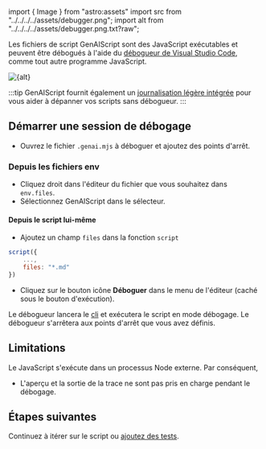 import { Image } from "astro:assets"
import src from "../../../../assets/debugger.png";
import alt from "../../../../assets/debugger.png.txt?raw";

Les fichiers de script GenAIScript sont des JavaScript exécutables et peuvent être débogués à l'aide du [débogueur de Visual Studio Code](https://code.visualstudio.com/Docs/editor/debugging), comme tout autre programme JavaScript.

<Image src={src} alt={alt} />

:::tip
GenAIScript fournit également un [journalisation légère intégrée](../../reference/scripts/logging/) pour vous aider à dépanner vos scripts sans débogueur.
:::

## Démarrer une session de débogage

* Ouvrez le fichier `.genai.mjs` à déboguer et ajoutez des points d'arrêt.

### Depuis les fichiers env

* Cliquez droit dans l'éditeur du fichier que vous souhaitez dans `env.files`.
* Sélectionnez GenAIScript dans le sélecteur.

#### Depuis le script lui-même

* Ajoutez un champ `files` dans la fonction `script`

```js
script({
    ...,
    files: "*.md"
})
```

* Cliquez sur le bouton icône **Déboguer** dans le menu de l'éditeur (caché sous le bouton d'exécution).

Le débogueur lancera le [cli](../../reference/cli/) et exécutera le script en mode débogage.
Le débogueur s'arrêtera aux points d'arrêt que vous avez définis.

## Limitations

Le JavaScript s'exécute dans un processus Node externe. Par conséquent,

* L'aperçu et la sortie de la trace ne sont pas pris en charge pendant le débogage.

## Étapes suivantes

Continuez à itérer sur le script ou [ajoutez des tests](../../getting-started/testing-scripts/).